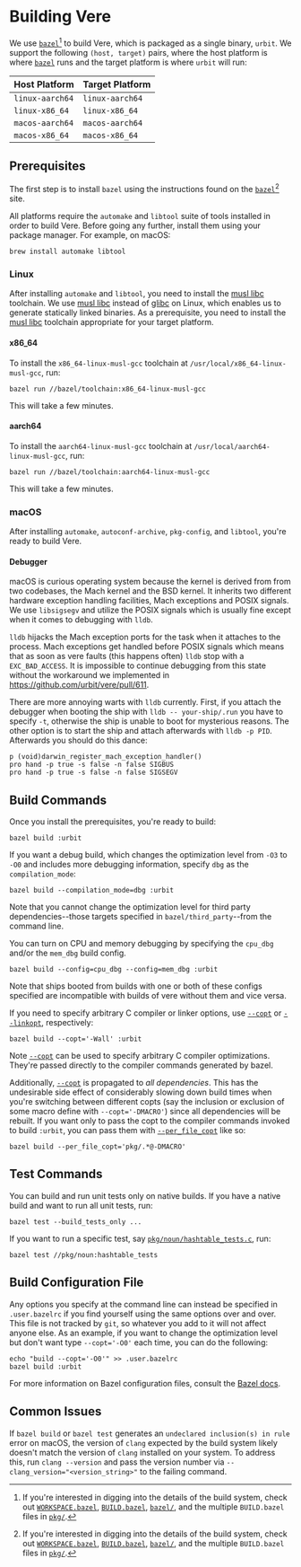 # Building Vere

We use [`bazel`][bazel][^1] to build Vere, which is packaged as a single binary,
`urbit`. We support the following `(host, target)` pairs, where the host platform
is where [`bazel`][bazel] runs and the target platform is where `urbit` will
run:

| Host Platform  | Target Platform |
|----------------|-----------------|
| `linux-aarch64`| `linux-aarch64` |
| `linux-x86_64` | `linux-x86_64`  |
| `macos-aarch64`| `macos-aarch64` |
| `macos-x86_64` | `macos-x86_64`  |

## Prerequisites

The first step is to install `bazel` using the instructions found on the [`bazel`][bazel-install][^1] site.

All platforms require the `automake` and `libtool` suite of tools installed in
order to build Vere. Before going any further, install them using your package
manager. For example, on macOS:

```console
brew install automake libtool
```

### Linux

After installing `automake` and `libtool`, you need to install the [musl libc] toolchain.  We use [musl libc][musl libc] instead of [glibc][glibc] on Linux, which enables us to generate statically linked binaries. As a prerequisite, you need to install the [musl libc][musl libc] toolchain appropriate for your target platform.

#### x86_64

To install the `x86_64-linux-musl-gcc` toolchain at
`/usr/local/x86_64-linux-musl-gcc`, run:
```console
bazel run //bazel/toolchain:x86_64-linux-musl-gcc
```

This will take a few minutes.

#### aarch64

To install the `aarch64-linux-musl-gcc` toolchain at
`/usr/local/aarch64-linux-musl-gcc`, run:
```console
bazel run //bazel/toolchain:aarch64-linux-musl-gcc
```

This will take a few minutes.

### macOS

After installing `automake`, `autoconf-archive`, `pkg-config`, and `libtool`, you're ready to build Vere.

#### Debugger

macOS is curious operating system because the kernel is derived from from two codebases, the Mach kernel and the BSD kernel. It inherits two different hardware exception handling facilities, Mach exceptions and POSIX signals. We use `libsigsegv` and utilize the POSIX signals which is usually fine except when it comes to debugging with `lldb`.

`lldb` hijacks the Mach exception ports for the task when it attaches to the process. Mach exceptions get handled before POSIX signals which means that as soon as vere faults (this happens often) `lldb` stop with a `EXC_BAD_ACCESS`. It is impossible to continue debugging from this state without the workaround we implemented in https://github.com/urbit/vere/pull/611.

There are more annoying warts with `lldb` currently. First, if you attach the debugger when booting the ship with `lldb -- your-ship/.run` you have to specify `-t`, otherwise the ship is unable to boot for mysterious reasons. The other option is to start the ship and attach afterwards with `lldb -p PID`. Afterwards you should do this dance:

```
p (void)darwin_register_mach_exception_handler()
pro hand -p true -s false -n false SIGBUS
pro hand -p true -s false -n false SIGSEGV
```

## Build Commands

Once you install the prerequisites, you're ready to build:
```console
bazel build :urbit
```

If you want a debug build, which changes the optimization level from `-O3` to
`-O0` and includes more debugging information, specify `dbg` as the
`compilation_mode`:
```console
bazel build --compilation_mode=dbg :urbit
```
Note that you cannot change the optimization level for third party
dependencies--those targets specified in `bazel/third_party`--from the command
line.

You can turn on CPU and memory debugging by specifying the `cpu_dbg` and/or the
`mem_dbg` build config.
```console
bazel build --config=cpu_dbg --config=mem_dbg :urbit
```

Note that ships booted from builds with one or both of these configs specified
are incompatible with builds of vere without them and vice versa.

If you need to specify arbitrary C compiler or linker options, use
[`--copt`][copt] or [`--linkopt`][linkopt], respectively:
```console
bazel build --copt='-Wall' :urbit
```

Note [`--copt`][copt] can be used to specify arbitrary C compiler
optimizations. They're passed directly to the compiler commands generated by
bazel.

Additionally, [`--copt`][copt] is propagated to _all dependencies_. This has the
undesirable side effect of considerably slowing down build times when you're
switching between different copts (say the inclusion or exclusion of some macro
define with `--copt='-DMACRO'`) since all dependencies will be rebuilt. If you
want only to pass the copt to the compiler commands invoked to build `:urbit`,
you can pass them with [`--per_file_copt`][per_file_copt] like so:

```console
bazel build --per_file_copt='pkg/.*@-DMACRO'
```

## Test Commands

You can build and run unit tests only on native builds. If you have a native
build and want to run all unit tests, run:
```console
bazel test --build_tests_only ...
```

If you want to run a specific test, say
[`pkg/noun/hashtable_tests.c`](pkg/noun/hashtable_tests.c), run:
```console
bazel test //pkg/noun:hashtable_tests
```

## Build Configuration File

Any options you specify at the command line can instead be specified in
`.user.bazelrc` if you find yourself using the same options over and over. This
file is not tracked by `git`, so whatever you add to it will not affect anyone
else. As an example, if you want to change the optimization level but don't want
type `--copt='-O0'` each time, you can do the following:
```console
echo "build --copt='-O0'" >> .user.bazelrc
bazel build :urbit
```

For more information on Bazel configuration files, consult the
[Bazel docs][bazel-config].

## Common Issues

If `bazel build` or `bazel test` generates an `undeclared inclusion(s) in rule`
error on macOS, the version of `clang` expected by the build system likely
doesn't match the version of `clang` installed on your system. To address this,
run `clang --version` and pass the version number via
`--clang_version="<version_string>"` to the failing command.

[^1]: If you're interested in digging into the details of the build system,
      check out [`WORKSPACE.bazel`](WORKSPACE.bazel),
      [`BUILD.bazel`](BUILD.bazel), [`bazel/`](bazel), and the multiple
      `BUILD.bazel` files in [`pkg/`](pkg).

[bazel]: https://bazel.build
[bazel-config]: https://bazel.build/run/bazelrc
[bazel-install]: https://bazel.build/install
[copt]: https://bazel.build/docs/user-manual#copt
[per_file_copt]: https://bazel.build/docs/user-manual#per-file-copt
[glibc]: https://www.gnu.org/software/libc
[linkopt]: https://bazel.build/docs/user-manual#linkopt
[musl libc]: https://musl.libc.org
